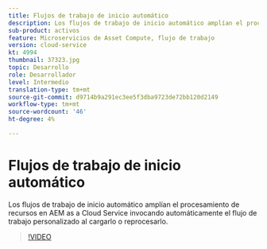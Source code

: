 ```yaml
---
title: Flujos de trabajo de inicio automático
description: Los flujos de trabajo de inicio automático amplían el procesamiento de recursos invocando automáticamente el flujo de trabajo personalizado al cargar o al volver a procesar.
sub-product: activos
feature: Microservicios de Asset Compute, flujo de trabajo
version: cloud-service
kt: 4994
thumbnail: 37323.jpg
topic: Desarrollo
role: Desarrollador
level: Intermedio
translation-type: tm+mt
source-git-commit: d9714b9a291ec3ee5f3dba9723de72bb120d2149
workflow-type: tm+mt
source-wordcount: '46'
ht-degree: 4%

---
```



# Flujos de trabajo de inicio automático

Los flujos de trabajo de inicio automático amplían el procesamiento de recursos en AEM as a Cloud Service invocando automáticamente el flujo de trabajo personalizado al cargarlo o reprocesarlo.

>[!VIDEO](https://video.tv.adobe.com/v/37323/?quality=12&learn=on&hidetitle=true)

